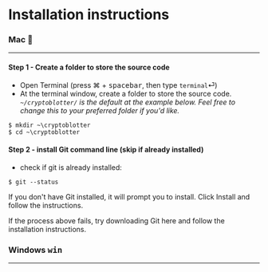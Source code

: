 # Installation instructions

### Mac &#xF8FF;
----------------
#### Step 1 - Create a folder to store the source code
  * Open Terminal (press &#x2318; + <kbd>spacebar</kbd>, then type `terminal`&#x23ce;)
  * At the terminal window, create a folder to store the source code. _`~/cryptoblotter/` is the default at the example below. Feel free to change this to your preferred folder if you'd like._
  ```
  $ mkdir ~\cryptoblotter
  $ cd ~\cryptoblotter
  ```

#### Step 2 - install Git command line (skip if already installed)
  * check if git is already installed:
  ```
  $ git --status
  ```
  If you don't have Git installed, it will prompt you to install.
  Click Install and follow the instructions.

  If the process above fails, try downloading Git here and follow the installation instructions.

### Windows <kbd>win</kbd>
-----------------
